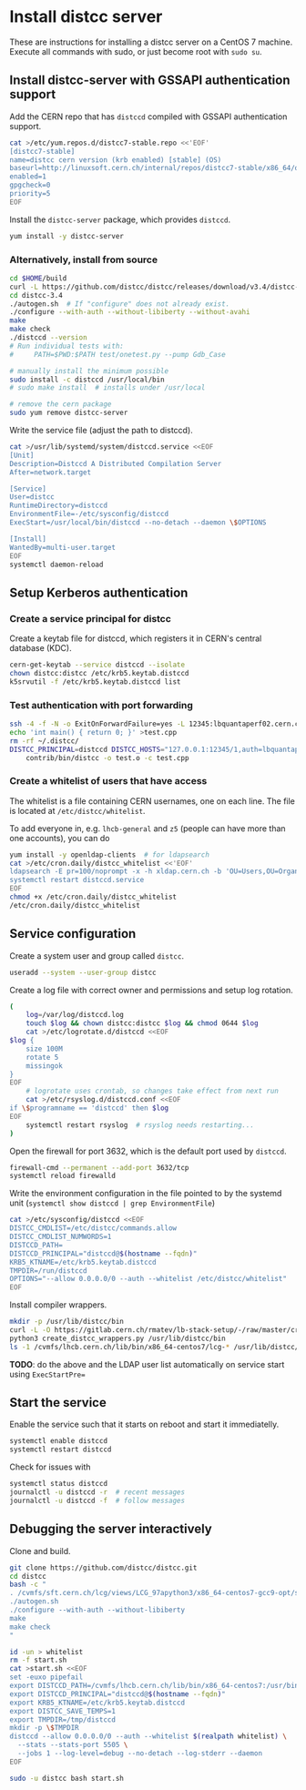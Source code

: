 # Install distcc server

These are instructions for installing a distcc server on a CentOS 7 machine.
Execute all commands with sudo, or just become root with `sudo su`.

## Install distcc-server with GSSAPI authentication support

Add the CERN repo that has `distccd` compiled with GSSAPI authentication support.

```sh
cat >/etc/yum.repos.d/distcc7-stable.repo <<'EOF'
[distcc7-stable]
name=distcc cern version (krb enabled) [stable] (OS)
baseurl=http://linuxsoft.cern.ch/internal/repos/distcc7-stable/x86_64/os
enabled=1
gpgcheck=0
priority=5
EOF
```

Install the `distcc-server` package, which provides `distccd`.

```sh
yum install -y distcc-server
```

### Alternatively, install from source

```sh
cd $HOME/build
curl -L https://github.com/distcc/distcc/releases/download/v3.4/distcc-3.4.tar.gz | tar -xz
cd distcc-3.4
./autogen.sh  # If "configure" does not already exist.
./configure --with-auth --without-libiberty --without-avahi
make
make check
./distccd --version
# Run individual tests with:
#     PATH=$PWD:$PATH test/onetest.py --pump Gdb_Case

# manually install the minimum possible
sudo install -c distccd /usr/local/bin
# sudo make install  # installs under /usr/local

# remove the cern package
sudo yum remove distcc-server
```

Write the service file (adjust the path to distccd).

```sh
cat >/usr/lib/systemd/system/distccd.service <<EOF
[Unit]
Description=Distccd A Distributed Compilation Server
After=network.target

[Service]
User=distcc
RuntimeDirectory=distccd
EnvironmentFile=-/etc/sysconfig/distccd
ExecStart=/usr/local/bin/distccd --no-detach --daemon \$OPTIONS

[Install]
WantedBy=multi-user.target
EOF
systemctl daemon-reload
```

## Setup Kerberos authentication

### Create a service principal for distcc

Create a keytab file for distccd, which registers it in CERN's
central database (KDC).

```sh
cern-get-keytab --service distccd --isolate
chown distcc:distcc /etc/krb5.keytab.distccd
k5srvutil -f /etc/krb5.keytab.distccd list
```

### Test authentication with port forwarding

```sh
ssh -4 -f -N -o ExitOnForwardFailure=yes -L 12345:lbquantaperf02.cern.ch:3632 lxplus.cern.ch
echo 'int main() { return 0; }' >test.cpp
rm -rf ~/.distcc/
DISTCC_PRINCIPAL=distccd DISTCC_HOSTS="127.0.0.1:12345/1,auth=lbquantaperf02.cern.ch --localslots=1" DISTCC_VERBOSE=1 \
    contrib/bin/distcc -o test.o -c test.cpp
```

### Create a whitelist of users that have access

The whitelist is a file containing CERN usernames, one on each line.
The file is located at `/etc/distcc/whitelist`.

To add everyone in, e.g. `lhcb-general` and `z5` (people can have more than one
accounts), you can do

```sh
yum install -y openldap-clients  # for ldapsearch
cat >/etc/cron.daily/distcc_whitelist <<'EOF'
ldapsearch -E pr=100/noprompt -x -h xldap.cern.ch -b 'OU=Users,OU=Organic Units,DC=cern,DC=ch' '(&(objectClass=user)(|(gidNumber=1470)(memberof=CN=lhcb-general-dynamic,OU=e-groups,OU=Workgroups,DC=cern,DC=ch)))' sAMAccountName | grep '^sAMAccountName:' | cut -d " " -f 2 | sort > /etc/distcc/whitelist
systemctl restart distccd.service
EOF
chmod +x /etc/cron.daily/distcc_whitelist
/etc/cron.daily/distcc_whitelist
```

## Service configuration

Create a system user and group called `distcc`.

```sh
useradd --system --user-group distcc
```

Create a log file with correct owner and permissions and setup log rotation.

```sh
(
    log=/var/log/distccd.log
    touch $log && chown distcc:distcc $log && chmod 0644 $log
    cat >/etc/logrotate.d/distccd <<EOF
$log {
    size 100M
    rotate 5
    missingok
}
EOF
    # logrotate uses crontab, so changes take effect from next run
    cat >/etc/rsyslog.d/distccd.conf <<EOF
if \$programname == 'distccd' then $log
EOF
    systemctl restart rsyslog  # rsyslog needs restarting...
)
```

Open the firewall for port 3632, which is the default port used by `distccd`.

```sh
firewall-cmd --permanent --add-port 3632/tcp
systemctl reload firewalld
```

Write the environment configuration in the file pointed to by the systemd unit
(`systemctl show distccd | grep EnvironmentFile`)

```sh
cat >/etc/sysconfig/distccd <<EOF
DISTCC_CMDLIST=/etc/distcc/commands.allow
DISTCC_CMDLIST_NUMWORDS=1
DISTCCD_PATH=
DISTCCD_PRINCIPAL="distccd@$(hostname --fqdn)"
KRB5_KTNAME=/etc/krb5.keytab.distccd
TMPDIR=/run/distccd
OPTIONS="--allow 0.0.0.0/0 --auth --whitelist /etc/distcc/whitelist"
EOF
```

Install compiler wrappers.

```sh
mkdir -p /usr/lib/distcc/bin
curl -L -O https://gitlab.cern.ch/rmatev/lb-stack-setup/-/raw/master/create_distcc_wrappers.py
python3 create_distcc_wrappers.py /usr/lib/distcc/bin
ls -1 /cvmfs/lhcb.cern.ch/lib/bin/x86_64-centos7/lcg-* /usr/lib/distcc/bin/* > /etc/distcc/commands.allow
```

__TODO__: do the above and the LDAP user list automatically on service start using `ExecStartPre=`

## Start the service

Enable the service such that it starts on reboot and start it immediatelly.

```sh
systemctl enable distccd
systemctl restart distccd
```

Check for issues with

```sh
systemctl status distccd
journalctl -u distccd -r  # recent messages
journalctl -u distccd -f  # follow messages
```

## Debugging the server interactively

Clone and build.

```sh
git clone https://github.com/distcc/distcc.git
cd distcc
bash -c "
. /cvmfs/sft.cern.ch/lcg/views/LCG_97apython3/x86_64-centos7-gcc9-opt/setup.sh
./autogen.sh
./configure --with-auth --without-libiberty
make
make check
"
```

```sh
id -un > whitelist
rm -f start.sh
cat >start.sh <<EOF
set -euxo pipefail
export DISTCCD_PATH=/cvmfs/lhcb.cern.ch/lib/bin/x86_64-centos7:/usr/bin
export DISTCCD_PRINCIPAL="distccd@$(hostname --fqdn)"
export KRB5_KTNAME=/etc/krb5.keytab.distccd
export DISTCC_SAVE_TEMPS=1
export TMPDIR=/tmp/distccd
mkdir -p \$TMPDIR
distccd --allow 0.0.0.0/0 --auth --whitelist $(realpath whitelist) \
  --stats --stats-port 5505 \
  --jobs 1 --log-level=debug --no-detach --log-stderr --daemon
EOF

sudo -u distcc bash start.sh
```
